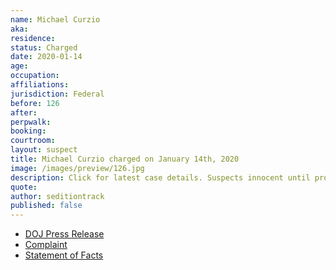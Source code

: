 ```yaml
---
name: Michael Curzio
aka:
residence: 
status: Charged
date: 2020-01-14
age: 
occupation:
affiliations:
jurisdiction: Federal
before: 126
after:
perpwalk:
booking: 
courtroom:
layout: suspect
title: Michael Curzio charged on January 14th, 2020
image: /images/preview/126.jpg
description: Click for latest case details. Suspects innocent until proven guilty.
quote:
author: seditiontrack
published: false
---
```


- [DOJ Press Release](https://www.justice.gov//opa/pr/thirteen-charged-federal-court-following-riot-united-states-capitol)
- [Complaint](https://www.justice.gov//opa/press-release/file/1351716/download)
- [Statement of Facts](https://www.justice.gov//opa/press-release/file/1351721/download)
